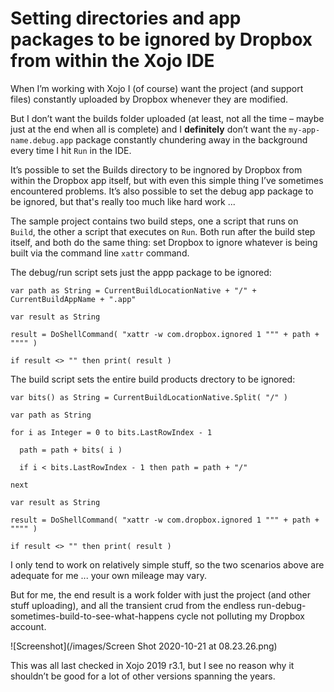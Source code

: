 # Setting directories and app packages to be ignored by Dropbox from within the Xojo IDE

When I’m working with Xojo I (of course) want the project (and support files) constantly uploaded by Dropbox whenever they are modified.

But I don’t want the builds folder uploaded (at least, not all the time – maybe just at the end when all is complete) and I **definitely** don’t want the `my-app-name.debug.app` package constantly chundering away in the background every time I hit `Run` in the IDE.

It’s possible to set the Builds directory to be ingnored by Dropbox from within the Dropbox app itself, but with even this simple thing I’ve sometimes encountered problems. It’s also possible to set the debug app package to be ignored, but that's really too much like hard work ...

The sample project contains two build steps, one a script that runs on `Build`, the other a script that executes on `Run`. Both run after the build step itself, and both do the same thing: set Dropbox to ignore whatever is being built via the command line `xattr` command.

The debug/run script sets just the appp package to be ignored:

    var path as String = CurrentBuildLocationNative + "/" + CurrentBuildAppName + ".app"

    var result as String

    result = DoShellCommand( "xattr -w com.dropbox.ignored 1 """ + path + """" )

    if result <> "" then print( result )

The build script sets the entire build products drectory to be ignored:

    var bits() as String = CurrentBuildLocationNative.Split( "/" )

    var path as String

    for i as Integer = 0 to bits.LastRowIndex - 1
  
      path = path + bits( i )
  
      if i < bits.LastRowIndex - 1 then path = path + "/"
  
    next

    var result as String

    result = DoShellCommand( "xattr -w com.dropbox.ignored 1 """ + path + """" )

    if result <> "" then print( result )

I only tend to work on relatively simple stuff, so the two scenarios above are adequate for me ... your own mileage may vary.

But for me, the end result is a work folder with just the project (and other stuff uploading), and all the transient crud from the endless run-debug-sometimes-build-to-see-what-happens cycle not polluting my Dropbox account.

![Screenshot](/images/Screen Shot 2020-10-21 at 08.23.26.png)

This was all last checked in Xojo 2019 r3.1, but I see no reason why it shouldn’t be good for a lot of other versions spanning the years.
